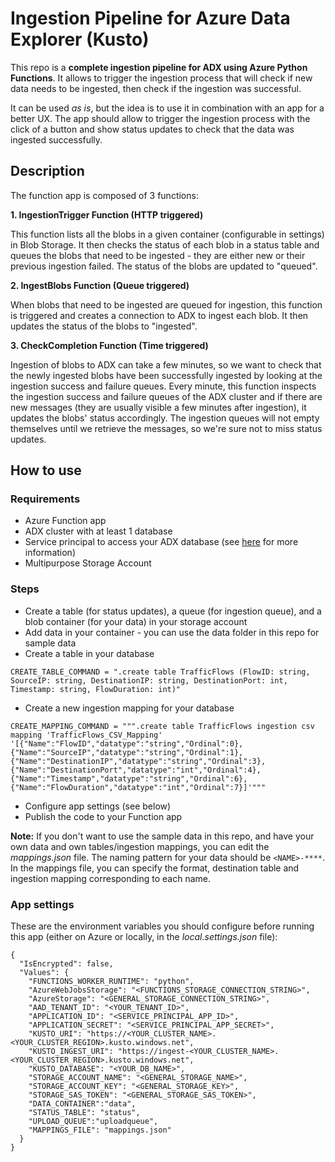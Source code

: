 # Ingestion Pipeline for Azure Data Explorer (Kusto)

This repo is a **complete ingestion pipeline for ADX using Azure Python Functions**.
It allows to trigger the ingestion process that will check if new data needs to be ingested, then check if the ingestion was successful.

It can be used *as is*, but the idea is to use it in combination with an app for a better UX. The app should allow to trigger the ingestion process with the click of a button and show status updates to check that the data was ingested successfully.

## Description

The function app is composed of 3 functions:

**1. IngestionTrigger Function (HTTP triggered)**

This function lists all the blobs in a given container (configurable in settings) in Blob Storage. It then checks the status of each blob in a status table and queues the blobs that need to be ingested - they are either new or their previous ingestion failed. The status of the blobs are updated to "queued".

**2. IngestBlobs Function (Queue triggered)**

When blobs that need to be ingested are queued for ingestion, this function is triggered and creates a connection to ADX to ingest each blob. It then updates the status of the blobs to "ingested".

**3. CheckCompletion Function (Time triggered)**

Ingestion of blobs to ADX can take a few minutes, so we want to check that the newly ingested blobs have been successfully ingested by looking at the ingestion success and failure queues. Every minute, this function inspects the ingestion success and failure queues of the ADX cluster and if there are new messages (they are usually visible a few minutes after ingestion), it updates the blobs' status accordingly. The ingestion queues will not empty themselves until we retrieve the messages, so we're sure not to miss status updates.

## How to use

### Requirements

- Azure Function app
- ADX cluster with at least 1 database
- Service principal to access your ADX database (see [here](https://docs.microsoft.com/en-us/azure/kusto/management/access-control/how-to-provision-aad-app) for more information)
- Multipurpose Storage Account

### Steps

- Create a table (for status updates), a queue (for ingestion queue), and a blob container (for your data) in your storage account
- Add data in your container - you can use the data folder in this repo for sample data
- Create a table in your database
```
CREATE_TABLE_COMMAND = ".create table TrafficFlows (FlowID: string, SourceIP: string, DestinationIP: string, DestinationPort: int, Timestamp: string, FlowDuration: int)"
```
- Create a new ingestion mapping for your database
```
CREATE_MAPPING_COMMAND = """.create table TrafficFlows ingestion csv mapping 'TrafficFlows_CSV_Mapping' '[{"Name":"FlowID","datatype":"string","Ordinal":0}, {"Name":"SourceIP","datatype":"string","Ordinal":1},{"Name":"DestinationIP","datatype":"string","Ordinal":3},{"Name":"DestinationPort","datatype":"int","Ordinal":4},{"Name":"Timestamp","datatype":"string","Ordinal":6},{"Name":"FlowDuration","datatype":"int","Ordinal":7}]'"""
```
- Configure app settings (see below)
- Publish the code to your Function app

**Note:** If you don't want to use the sample data in this repo, and have your own data and own tables/ingestion mappings, you can edit the *mappings.json* file. The naming pattern for your data should be `<NAME>-****`. 
In the mappings file, you can specify the format, destination table and ingestion mapping corresponding to each name.

### App settings

These are the environment variables you should configure before running this app (either on Azure or locally, in the *local.settings.json* file):

```
{
  "IsEncrypted": false,
  "Values": {
    "FUNCTIONS_WORKER_RUNTIME": "python",
    "AzureWebJobsStorage": "<FUNCTIONS_STORAGE_CONNECTION_STRING>",
    "AzureStorage": "<GENERAL_STORAGE_CONNECTION_STRING>",
    "AAD_TENANT_ID": "<YOUR_TENANT_ID>",
    "APPLICATION_ID": "<SERVICE_PRINCIPAL_APP_ID>",
    "APPLICATION_SECRET": "<SERVICE_PRINCIPAL_APP_SECRET>",
    "KUSTO_URI": "https://<YOUR_CLUSTER_NAME>.<YOUR_CLUSTER_REGION>.kusto.windows.net",
    "KUSTO_INGEST_URI": "https://ingest-<YOUR_CLUSTER_NAME>.<YOUR_CLUSTER_REGION>.kusto.windows.net",
    "KUSTO_DATABASE": "<YOUR_DB_NAME>",
    "STORAGE_ACCOUNT_NAME": "<GENERAL_STORAGE_NAME>",
    "STORAGE_ACCOUNT_KEY": "<GENERAL_STORAGE_KEY>",
    "STORAGE_SAS_TOKEN": "<GENERAL_STORAGE_SAS_TOKEN>",
    "DATA_CONTAINER":"data",
    "STATUS_TABLE": "status",
    "UPLOAD_QUEUE":"uploadqueue",
    "MAPPINGS_FILE": "mappings.json"
  }
}
```



